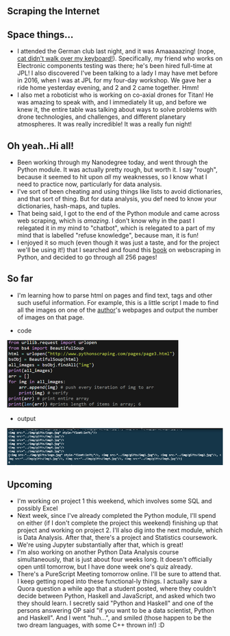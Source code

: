 ## Scraping the Internet

## Space things...

- I attended the German club last night, and it was Amaaaaazing! (nope, [cat didn't walk over my keyboard!](https://github.com/antirez/redis/issues/3909)). Specifically, my friend who works on Electronic components testing
  was there; he's been hired full-time at JPL! I also discovered I've been talking to a lady I may have met before 
  in 2016, when I was at JPL for my four-day workshop. We gave her a ride home yesterday evening, and 2 and 2 came 
  together. Hmm! 
- I also met a roboticist who is working on co-axial drones for Titan! He was amazing to speak with, and I immediately
  lit up, and before we knew it, the entire table was talking about ways to solve problems with drone technologies,
  and challenges, and different planetary atmospheres. It was really incredible! It was a really fun night!

## Oh yeah..Hi all!

- Been working through my Nanodegree today, and went through the Python module.
  It was actually pretty rough, but worth it. 
  I say "rough", because it seemed to hit upon *all* my weaknesses, so I know 
  what I need to practice now, particularly for data analysis.
- I've sort of been cheating and using things like lists to avoid dictionaries,
  and that sort of thing. But for data analysis, you def need to know your dictionaries,
  hash-maps, and tuples. 
- That being said, I got to the end of the Python module and came across web scraping,
  which is *amazing*. I don't know why in the past I relegated it in my mind to "chatbot",
  which is relegated to a part of my mind that is labelled "refuse knowledge", because 
  man, it is fun! 
- I enjoyed it so much (even though it was just a taste, and for the project we'll be using it!)
  that I searched and found this [book](http://zempirians.com/ebooks/Ryan%20Mitchell-Web%20Scraping%20with%20Python_%20Collecting%20Data%20from%20the%20Modern%20Web-O'Reilly%20Media%20(2015).pdf)
  on webscraping in Python, and decided to go through all 256 pages!

## So far

- I'm learning how to parse html on pages and find text, tags and other such useful information. 
  For example, this is a little script I made to find all the images on one of the [author](https://github.com/REMitchell)'s webpages
  and output the number of images on that page.
  
- code
<img src="/images/scrapey/scrapey2.png" width="400">

- output
<img src="/images/scrapey/scrapey1.png" width="600">
  
## Upcoming

- I'm working on project 1 this weekend, which involves some SQL and possibly Excel
- Next week, since I've already completed the Python module, I'll spend on either
  (if I don't complete the project this weekend) finishing up that project and working
  on project 2. I'll also dig into the next module, which is Data Analysis. After that,
  there's a project and Statistics coursework. 
- We're using Jupyter substantially after that, which is great!
- I'm also working on another Python Data Analysis course simultaneously, that is just 
  about four weeks long. It doesn't officially open until tomorrow, but I have done 
  week one's quiz already. 
- There's a PureScript Meeting tomorrow online. I'll be sure to attend that. I keep 
  getting roped into these functional-ly things. I actually saw a Quora question a 
  while ago that a student posted, where they couldn't decide between Python, Haskell
  and JavaScript, and asked which two they should learn. I secretly said "Python and Haskell"
  and one of the persons answering OP said "if you want to be a data scientist, Python and Haskell".
  And I went "huh...", and smiled (those happen to be the two dream languages, with some C++ thrown in!) :D

